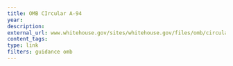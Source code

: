 ```yaml
---
title: OMB CIrcular A-94
year: 
description: 
external_url: www.whitehouse.gov/sites/whitehouse.gov/files/omb/circulars/A94/a094.pdf
content_tags: 
type: link
filters: guidance omb
---
```

